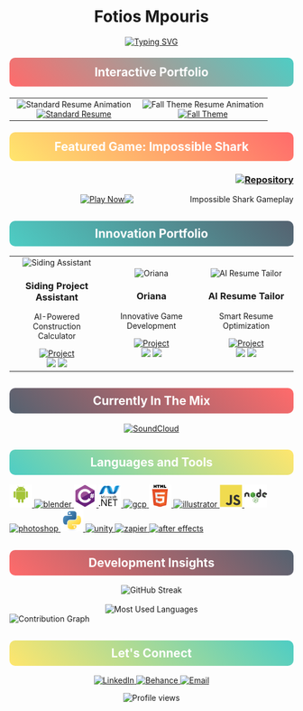<h1 align="center">Fotios Mpouris</h1>

<!-- Dynamic typing effect -->
<p align="center">
  <a href="https://git.io/typing-svg"><img src="https://readme-typing-svg.herokuapp.com?font=Fira+Code&duration=3000&pause=1000&color=2F85D0&center=true&vCenter=true&repeat=true&width=435&lines=2D+%26+3D+Artist;Creative+Developer;Animation+Specialist;AI+Integration+Expert" alt="Typing SVG" /></a>
</p>

<!-- Creative Resume Showcase -->
<div align="center">
  <div style="background: linear-gradient(45deg, #FF6B6B, #4ECDC4); padding: 3px; border-radius: 10px; margin: 20px 0;">
    <h2 align="center" style="color: white; margin: 0; padding: 10px;">Interactive Portfolio</h2>
  </div>
  <table>
    <tr>
      <td align="center" width="50%">
        <img src="https://raw.githubusercontent.com/FotiosMpouris/FotiosMpouris/main/assets/resumes/standard-resume.gif" alt="Standard Resume Animation" width="100%">
        <br>
        <a href="https://fotiosmpouris.github.io/resume/#">
          <img src="https://img.shields.io/badge/View%20Interactive%20Resume-4285F4?style=for-the-badge&logo=googlechrome&logoColor=white" alt="Standard Resume"/>
        </a>
      </td>
      <td align="center" width="50%">
        <img src="https://raw.githubusercontent.com/FotiosMpouris/FotiosMpouris/main/assets/resumes/fall-resume.gif" alt="Fall Theme Resume Animation" width="100%">
        <br>
        <a href="https://fotiosmpouris.github.io/TestCopyResumeFallTheme/">
          <img src="https://img.shields.io/badge/View%20Fall%20Theme-FF6B6B?style=for-the-badge&logo=googlechrome&logoColor=white" alt="Fall Theme"/>
        </a>
      </td>
    </tr>
  </table>
</div>

<!-- Featured Project - Impossible Shark -->
<div align="right" style="margin-top: 20px;">
  <div style="background: linear-gradient(45deg, #FFE66D, #FF6B6B); padding: 3px; border-radius: 10px;">
    <h2 align="center" style="color: white; margin: 0; padding: 10px;">Featured Game: Impossible Shark</h2>
  </div>
  <h3 align="right">
    <a href="https://github.com/FotiosMpouris/ImpossibleShark2">
      <img src="https://img.shields.io/badge/View%20Repository-181717?style=for-the-badge&logo=github" alt="Repository"/>
    </a>
  </h3>
  <a href="https://fotiosmpouris.github.io/ImpossibleShark2/">
    <img align="right" alt="Impossible Shark Gameplay" width="300" style="margin-bottom: 20px;" src="https://raw.githubusercontent.com/FotiosMpouris/FotiosMpouris/main/assets/projects/impossibleSharkGIF.gif">
  </a>
  <p align="right">
    <a href="https://fotiosmpouris.github.io/ImpossibleShark2/">
      <img src="https://img.shields.io/badge/Play%20Now-FF3333?style=for-the-badge&logo=unity&logoColor=white" alt="Play Now"/>
    </a>
  </p>
</div>

<!-- Project Showcase -->
<h2 align="center" style="background: linear-gradient(45deg, #4ECDC4, #556270); color: white; padding: 10px; border-radius: 10px;">Innovation Portfolio</h2>

<div align="center">
  <table>
    <tr>
      <td width="33%" align="center">
        <img src="https://raw.githubusercontent.com/FotiosMpouris/FotiosMpouris/main/assets/projects/siding-assistant-logo.png" width="100" height="100" alt="Siding Assistant">
        <h3>Siding Project Assistant</h3>
        <p>AI-Powered Construction Calculator</p>
        <a href="https://github.com/FotiosMpouris/Hardie-Siding-Agent-Testing-Working_Copy">
          <img src="https://img.shields.io/badge/-View%20Project-181717?style=for-the-badge&logo=github" alt="Project">
        </a>
        <br>
        <img src="https://img.shields.io/badge/Python-3776AB?style=flat-square&logo=python&logoColor=white">
        <img src="https://img.shields.io/badge/OpenAI-412991?style=flat-square&logo=openai&logoColor=white">
      </td>
      <td width="33%" align="center">
        <img src="https://raw.githubusercontent.com/FotiosMpouris/FotiosMpouris/main/assets/projects/oriana-logo.png" width="100" height="100" alt="Oriana">
        <h3>Oriana</h3>
        <p>Innovative Game Development</p>
        <a href="https://github.com/FotiosMpouris/Oriana">
          <img src="https://img.shields.io/badge/-View%20Project-181717?style=for-the-badge&logo=github" alt="Project">
        </a>
        <br>
        <img src="https://img.shields.io/badge/Unity-000000?style=flat-square&logo=unity&logoColor=white">
        <img src="https://img.shields.io/badge/C%23-239120?style=flat-square&logo=c-sharp&logoColor=white">
      </td>
      <td width="33%" align="center">
        <img src="https://raw.githubusercontent.com/FotiosMpouris/FotiosMpouris/main/assets/projects/resume-tailor-logo.png" width="100" height="100" alt="AI Resume Tailor">
        <h3>AI Resume Tailor</h3>
        <p>Smart Resume Optimization</p>
        <a href="https://github.com/FotiosMpouris/ReggieResume2">
          <img src="https://img.shields.io/badge/-View%20Project-181717?style=for-the-badge&logo=github" alt="Project">
        </a>
        <br>
        <img src="https://img.shields.io/badge/JavaScript-F7DF1E?style=flat-square&logo=javascript&logoColor=black">
        <img src="https://img.shields.io/badge/OpenAI-412991?style=flat-square&logo=openai&logoColor=white">
      </td>
    </tr>
  </table>
</div>

<!-- Currently Playing -->
<h2 align="center" style="background: linear-gradient(45deg, #556270, #FF6B6B); color: white; padding: 10px; border-radius: 10px;">Currently In The Mix</h2>
<p align="center">
  <a href="https://on.soundcloud.com/n8NTVe9tuCFniUb98">
    <img src="https://img.shields.io/badge/SoundCloud-The%20Goldcast%20104%20with%20Holmar-FF3300?style=for-the-badge&logo=soundcloud&logoColor=white" alt="SoundCloud"/>
  </a>
</p>

<!-- Languages and Tools -->
<h2 align="center" style="background: linear-gradient(45deg, #4ECDC4, #FFE66D); color: white; padding: 10px; border-radius: 10px;">Languages and Tools</h2>
<p align="left">
    <a href="https://developer.android.com" target="_blank" rel="noreferrer"> 
        <img src="https://raw.githubusercontent.com/devicons/devicon/master/icons/android/android-original-wordmark.svg" alt="android" width="40" height="40"/> 
    </a> 
    <a href="https://www.blender.org/" target="_blank" rel="noreferrer"> 
        <img src="https://download.blender.org/branding/community/blender_community_badge_white.svg" alt="blender" width="40" height="40"/> 
    </a> 
    <a href="https://www.w3schools.com/cs/" target="_blank" rel="noreferrer"> 
        <img src="https://raw.githubusercontent.com/devicons/devicon/master/icons/csharp/csharp-original.svg" alt="csharp" width="40" height="40"/> 
    </a> 
    <a href="https://dotnet.microsoft.com/" target="_blank" rel="noreferrer"> 
        <img src="https://raw.githubusercontent.com/devicons/devicon/master/icons/dot-net/dot-net-original-wordmark.svg" alt="dotnet" width="40" height="40"/> 
    </a> 
    <a href="https://cloud.google.com" target="_blank" rel="noreferrer"> 
        <img src="https://www.vectorlogo.zone/logos/google_cloud/google_cloud-icon.svg" alt="gcp" width="40" height="40"/> 
    </a> 
    <a href="https://www.w3.org/html/" target="_blank" rel="noreferrer"> 
        <img src="https://raw.githubusercontent.com/devicons/devicon/master/icons/html5/html5-original-wordmark.svg" alt="html5" width="40" height="40"/> 
    </a> 
    <a href="https://www.adobe.com/in/products/illustrator.html" target="_blank" rel="noreferrer"> 
        <img src="https://www.vectorlogo.zone/logos/adobe_illustrator/adobe_illustrator-icon.svg" alt="illustrator" width="40" height="40"/> 
    </a> 
    <a href="https://developer.mozilla.org/en-US/docs/Web/JavaScript" target="_blank" rel="noreferrer"> 
        <img src="https://raw.githubusercontent.com/devicons/devicon/master/icons/javascript/javascript-original.svg" alt="javascript" width="40" height="40"/> 
    </a> 
    <a href="https://nodejs.org" target="_blank" rel="noreferrer"> 
        <img src="https://raw.githubusercontent.com/devicons/devicon/master/icons/nodejs/nodejs-original-wordmark.svg" alt="nodejs" width="40" height="40"/> 
    </a> 
    <a href="https://www.photoshop.com/en" target="_blank" rel="noreferrer"> 
        <img src="https://cdn.jsdelivr.net/gh/devicons/devicon@latest/icons/photoshop/photoshop-original.svg" alt="photoshop" width="40" height="40"/> 
    </a> 
    <a href="https://www.python.org" target="_blank" rel="noreferrer"> 
        <img src="https://raw.githubusercontent.com/devicons/devicon/master/icons/python/python-original.svg" alt="python" width="40" height="40"/> 
    </a> 
    <a href="https://unity.com/" target="_blank" rel="noreferrer"> 
        <img src="https://cdn.jsdelivr.net/gh/devicons/devicon@latest/icons/unity/unity-original.svg" alt="unity" width="40" height="40"/> 
    </a> 
    <a href="https://zapier.com" target="_blank" rel="noreferrer"> 
        <img src="https://www.vectorlogo.zone/logos/zapier/zapier-icon.svg" alt="zapier" width="40" height="40"/> 
    </a>
    <a href="https://adobe.com/products/aftereffects.html" target="_blank" rel="noreferrer">
        <img src="https://cdn.jsdelivr.net/gh/devicons/devicon@latest/icons/aftereffects/aftereffects-original.svg" alt="after effects" width="40" height="40"/> 
    </a>
</p>

<!-- GitHub Stats -->
<h2 align="center" style="background: linear-gradient(45deg, #FF6B6B, #556270); color: white; padding: 10px; border-radius: 10px;">Development Insights</h2>

<div align="center">
  <img src="https://github-readme-streak-stats.herokuapp.com/?user=fotiosmpouris&theme=tokyonight&hide_border=true" alt="GitHub Streak"/>
  <br><br>
  <img src="https://github-readme-stats.vercel.app/api/top-langs?username=fotiosmpouris&show_icons=true&locale=en&layout=compact&theme=tokyonight&hide_border=true" alt="Most Used Languages"/>
</div>

<!-- Activity Graph -->
<img src="https://github-readme-activity-graph.vercel.app/graph?username=fotiosmpouris&theme=tokyo-night&hide_border=true" alt="Contribution Graph"/>

<!-- Connect -->
<h2 align="center" style="background: linear-gradient(45deg, #FFE66D, #4ECDC4); color: white; padding: 10px; border-radius: 10px;">Let's Connect</h2>

<p align="center">
  <a href="https://linkedin.com/in/fotios mpouris">
    <img src="https://img.shields.io/badge/LinkedIn-0077B5?style=for-the-badge&logo=linkedin&logoColor=white" alt="LinkedIn"/>
  </a>
  <a href="https://www.behance.net/fotios mpouris">
    <img src="https://img.shields.io/badge/Behance-1769FF?style=for-the-badge&logo=behance&logoColor=white" alt="Behance"/>
  </a>
  <a href="mailto:fotiosmpouris@gmail.com">
    <img src="https://img.shields.io/badge/Email-D14836?style=for-the-badge&logo=gmail&logoColor=white" alt="Email"/>
  </a>
</p>

<p align="center">
  <img src="https://komarev.com/ghpvc/?username=fotiosmpouris&label=Profile%20Views&color=0e75b6&style=flat" alt="Profile views"/>
</p>
